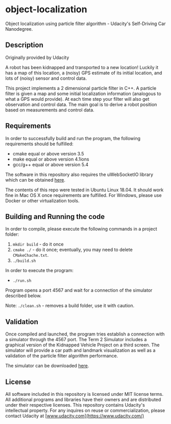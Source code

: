 # object-localization
Object localization using particle filter algorithm - Udacity's Self-Driving Car Nanodegree.

## Description ##
Originally provided by Udacity

A robot has been kidnapped and transported to a new location! Luckily it has a map of this location, a (noisy) GPS estimate of its initial location, and lots of (noisy) sensor and control data.

This project implements a 2 dimensional particle filter in C++. A particle filter is given a map and some initial localization information (analogous to what a GPS would provide). At each time step your filter will also get observation and control data. The main goal is to derive a robot position based on measurements and control data.

## Requirements ##
In order to successfully build and run the program, the following requirements should be fulfilled:
* cmake equal or above version 3.5
* make equal or above version 4.1ions
* gcc/g++ equal or above version 5.4

The software in this repository also requires the uWebSocketIO library which can be obtained [here](https://github.com/uNetworking/uWebSockets).

The contents of this repo were tested in Ubuntu Linux 18.04. It should work fine in Mac OS X once requirements are fulfilled. For Windows, please use Docker or other virtualization tools.

## Building and Running the code ##
In order to compile, please execute the following commands in a project folder:
1. `mkdir build` - do it once
2. `cmake ./` - do it once; eventually, you may need to delete `CMakeChache.txt`.
3. `./build.sh`

In order to execute the program:
* `./run.sh`

Program opens a port 4567 and wait for a connection of the simulator described below.

Note: `./clean.sh` - removes a build folder, use it with caution.

## Validation ##
Once compiled and launched, the program tries establish a connection with a simulator through the 4567 port. The Term 2 Simulator includes a graphical version of the Kidnapped Vehicle Project on a third screen. The simulator will provide a car path and landmark visualization as well as a validation of the particle filter algorithm performance.

The simulator can be downloaded [here](https://github.com/udacity/self-driving-car-sim/releases).

## License ##
All software included in this repository is licensed under MIT license terms. All additional programs and libraries have their owners and are distributed under their respective licenses. This repository contains Udacity's intellectual property. For any inquires on reuse or commercialization, please contact Udacity at [www.udacity.com](https://www.udacity.com/)
